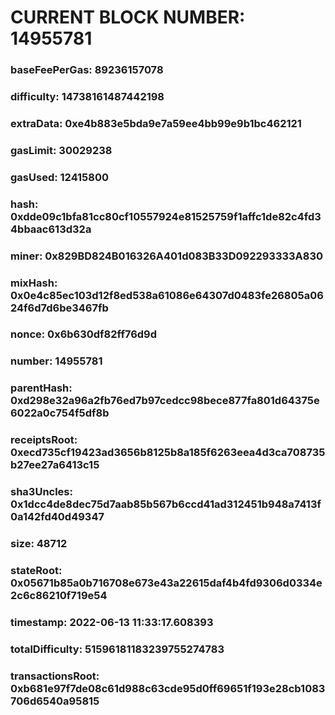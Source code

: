 # CURRENT BLOCK NUMBER: 14955781

### baseFeePerGas: 89236157078
### difficulty: 14738161487442198
### extraData: 0xe4b883e5bda9e7a59ee4bb99e9b1bc462121
### gasLimit: 30029238
### gasUsed: 12415800
### hash: 0xdde09c1bfa81cc80cf10557924e81525759f1affc1de82c4fd34bbaac613d32a
### miner: 0x829BD824B016326A401d083B33D092293333A830
### mixHash: 0x0e4c85ec103d12f8ed538a61086e64307d0483fe26805a0624f6d7d6be3467fb
### nonce: 0x6b630df82ff76d9d
### number: 14955781
### parentHash: 0xd298e32a96a2fb76ed7b97cedcc98bece877fa801d64375e6022a0c754f5df8b
### receiptsRoot: 0xecd735cf19423ad3656b8125b8a185f6263eea4d3ca708735b27ee27a6413c15
### sha3Uncles: 0x1dcc4de8dec75d7aab85b567b6ccd41ad312451b948a7413f0a142fd40d49347
### size: 48712
### stateRoot: 0x05671b85a0b716708e673e43a22615daf4b4fd9306d0334e2c6c86210f719e54
### timestamp: 2022-06-13 11:33:17.608393
### totalDifficulty: 51596181183239755274783
### transactionsRoot: 0xb681e97f7de08c61d988c63cde95d0ff69651f193e28cb1083706d6540a95815
